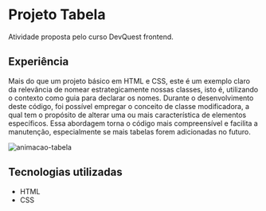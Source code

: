 # Projeto Tabela
Atividade proposta pelo curso DevQuest frontend.

## Experiência
Mais do que um projeto básico em HTML e CSS, este é um exemplo claro da relevância de nomear estrategicamente nossas classes, isto é, utilizando o contexto como guia para declarar os nomes. Durante o desenvolvimento deste código, foi possível empregar o conceito de classe modificadora, a qual tem o propósito de alterar uma ou mais característica de elementos específicos. Essa abordagem torna o código mais compreensível e facilita a manutenção, especialmente se mais tabelas forem adicionadas no futuro.


![animacao-tabela](https://github.com/SimoneSi/TabelaSimples/assets/61718321/6ae624c7-f53a-4d76-9f53-4238fa65ef92)

## Tecnologias utilizadas
- HTML
- CSS
